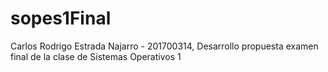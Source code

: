 # sopes1Final
Carlos Rodrigo Estrada Najarro - 201700314, Desarrollo propuesta examen final de la clase de Sistemas Operativos 1
